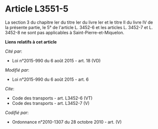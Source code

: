 # Article L3551-5

La section 3 du chapitre Ier du titre Ier du livre Ier et le titre II du livre IV de la présente partie, le 5° de l'article
L. 3452-6 et les articles L. 3452-7 et L. 3452-8 ne sont pas applicables à Saint-Pierre-et-Miquelon.

**Liens relatifs à cet article**

_Cité par_:

  - Loi n°2015-990 du 6 août 2015 - art. 18 (VD)

_Modifié par_:

  - Loi n°2015-990 du 6 août 2015 - art. 6

_Cite_:

  - Code des transports - art. L3452-6 (VT)
  - Code des transports - art. L3452-7 (V)

_Codifié par_:

  - Ordonnance n°2010-1307 du 28 octobre 2010 - art. (V)
